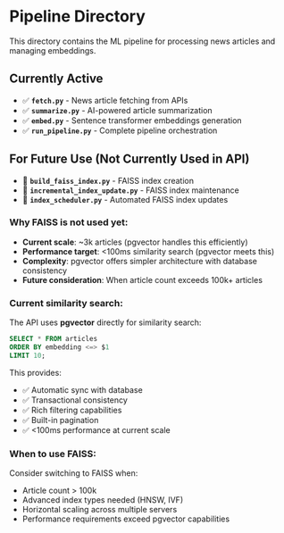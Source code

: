 # Pipeline Directory

This directory contains the ML pipeline for processing news articles and managing embeddings.

## Currently Active

- ✅ **`fetch.py`** - News article fetching from APIs
- ✅ **`summarize.py`** - AI-powered article summarization  
- ✅ **`embed.py`** - Sentence transformer embeddings generation
- ✅ **`run_pipeline.py`** - Complete pipeline orchestration

## For Future Use (Not Currently Used in API)

- 🔄 **`build_faiss_index.py`** - FAISS index creation
- 🔄 **`incremental_index_update.py`** - FAISS index maintenance  
- 🔄 **`index_scheduler.py`** - Automated FAISS index updates

### Why FAISS is not used yet:

- **Current scale**: ~3k articles (pgvector handles this efficiently)
- **Performance target**: <100ms similarity search (pgvector meets this)
- **Complexity**: pgvector offers simpler architecture with database consistency
- **Future consideration**: When article count exceeds 100k+ articles

### Current similarity search:

The API uses **pgvector** directly for similarity search:
```sql
SELECT * FROM articles 
ORDER BY embedding <=> $1 
LIMIT 10;
```

This provides:
- ✅ Automatic sync with database
- ✅ Transactional consistency  
- ✅ Rich filtering capabilities
- ✅ Built-in pagination
- ✅ <100ms performance at current scale

### When to use FAISS:

Consider switching to FAISS when:
- Article count > 100k
- Advanced index types needed (HNSW, IVF)
- Horizontal scaling across multiple servers
- Performance requirements exceed pgvector capabilities 